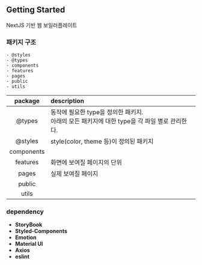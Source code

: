 ## Getting Started

NextJS 기반 웹 보일러플레이트

### 패키지 구조
```
- @styles
- @types
- components
- features
- pages
- public
- utils
```

| package | description                                                  |
|:----:|:-------------------------------------------------------------|
|@types| 동작에 필요한 type을 정의한 패키지.<br>아래의 모든 패키지에 대한 type을 각 파일 별로 관리한다. |
|@styles| style(color, theme 등)이 정의된 패키지                               |
|components|                                                              |
|features| 화면에 보여질 페이지의 단위                                              |
|pages| 실제 보여질 페이지                                                   |
|public|                                                              |
|utils|                                                              |

### dependency
- **StoryBook**
- **Styled-Components**
- **Emotion**
- **Material UI**
- **Axios**
- **eslint**
